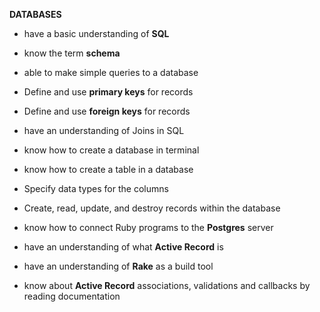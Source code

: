 **DATABASES**

<!-- - Create databases and tables within databases using the command line interface
- Create and destroy columns within the database
- Specify data types for the columns
- Create, read, update, and destroy records within the database
- Define and use primary keys for records
- Define and use foreign keys for records
- Create join tables
- Describe at least two aggregate functions
- Describe “model” and “class”, and the relationships thereof
- Create models which correspond to database tables
- Create applications which are able to create, read, update, and destroy individual records by way of the Ruby objects in question
- Describe the procedure for and differences between creating an object and creating a record for that object
- Recreate ActiveRecord’s core functions (namely, writing to and fetching from the database) with custom methods using SQL
- Describe and make use of ActiveRecord’s core methods.
- Describe and define 1-1, 1-many, and many-many relationships
- Define relationships between models by way of ActiveRecord associations
- Use Ruby to create relationships between individual records
- Test models and relationships with well-written specs
- Create coherent plans for models and relationships thereof before coding starts -->

- have a basic understanding of **SQL**

- know the term **schema**

- able to make simple queries to a database

- Define and use **primary keys** for records

- Define and use **foreign keys** for records

- have an understanding of Joins in SQL

- know how to create a database in terminal

- know how to create a table in a database

- Specify data types for the columns

- Create, read, update, and destroy records within the database

- know how to connect Ruby programs to the **Postgres** server

- have an understanding of what **Active Record** is

- have an understanding of **Rake** as a build tool

- know about **Active Record** associations, validations and callbacks by reading documentation
